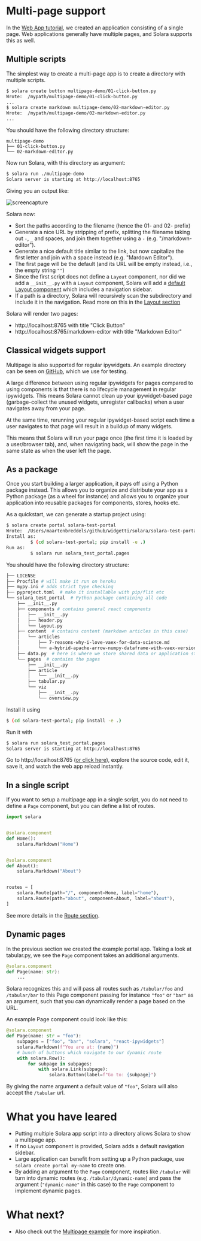 # Multi-page support

In the [Web App tutorial](/docs/tutorial/web-app), we created an application consisting of a single page. Web applications generally have multiple pages, and Solara supports this as well.


## Multiple scripts

The simplest way to create a multi-page app is to create a directory with multiple scripts.

```bash
$ solara create button multipage-demo/01-click-button.py
Wrote:  /mypath/multipage-demo/01-click-button.py
...
$ solara create markdown multipage-demo/02-markdown-editor.py
Wrote:  /mypath/multipage-demo/02-markdown-editor.py
...
```


You should have the following directory structure:

```
multipage-demo
├── 01-click-button.py
└── 02-markdown-editor.py
```

Now run Solara, with this directory as argument:

```bash
$ solara run ./multipage-demo
Solara server is starting at http://localhost:8765
```

Giving you an output like:

![screencapture](https://user-images.githubusercontent.com/1765949/214879312-19323de3-c4ce-4528-ac84-5aa0021ca5b4.gif)

Solara now:

   * Sort the paths according to the filename (hence the 01- and 02- prefix)
   * Generate a nice URL by stripping of prefix, splitting the filename taking out `-`, `_` and spaces, and join them together using a `-`  (e.g. "/markdown-editor").
   * Generate a nice default title similar to the link, but now capitalize the first letter and join with a space instead  (e.g. "Mardown Editor").
   * The first page will be the default (and its URL will be empty instead, i.e., the empty string `""`)
   * Since the first script does not define a `Layout` component, nor did we add a `__init__.py` with a `Layout` component, Solara will add a [default
     Layout component](/api/default_layout) which includes a navigation sidebar.
   * If a path is a directory, Solara will recursively scan the subdirectory and include it in the navigation. Read more on this in the [Layout section](layout)

Solara will render two pages:

   * http://localhost:8765 with title "Click Button"
   * http://localhost:8765/markdown-editor with title "Markdown Editor"



## Classical widgets support

Multipage is also supported for regular ipywidgets.  An example directory can be seen on [GitHub](https://github.com/widgetti/solara/tree/master/tests/unit/solara_test_apps/multipage),
which we use for testing.

A large difference between using regular ipywidgets for pages compared to using components is that there is no lifecycle
management in regular ipywidgets. This means Solara cannot clean up your ipywidget-based page (garbage-collect the unused widgets, unregister callbacks)
when a user navigates away from your page.

At the same time, rerunning your regular ipywidget-based script each time a user navigates to that page will result in a buildup of many widgets.

This means that Solara will run your page once (the first time it is loaded by a user/browser tab), and, when navigating back,
will show the page in the same state as when the user left the page.


## As a package

Once you start building a larger application, it pays off using a Python package instead. This allows you to organize and distribute your app as a Python package (as a wheel for instance) and allows you to organize your application
into reusable packages for components, stores, hooks etc.

As a quickstart, we can generate a startup project using:
```bash
$ solara create portal solara-test-portal
Wrote:  /Users/maartenbreddels/github/widgetti/solara/solara-test-portal
Install as:
         $ (cd solara-test-portal; pip install -e .)
Run as:
         $ solara run solara_test_portal.pages
```

You should have the following directory structure:
```bash
├── LICENSE
├── Procfile # will make it run on heroku
├── mypy.ini # adds strict type checking
├── pyproject.toml  # make it installable with pip/flit etc
└── solara_test_portal  # Python package containing all code
    ├── __init__.py
    ├── components # contains general react components
    │   ├── __init__.py
    │   ├── header.py
    │   └── layout.py
    ├── content  # contains content (markdown articles in this case)
    │   └── articles
    │       ├── 7-reasons-why-i-love-vaex-for-data-science.md
    │       └── a-hybrid-apache-arrow-numpy-dataframe-with-vaex-version-4.md
    ├── data.py  # here is where we store shared data or application state
    └── pages  # contains the pages
        ├── __init__.py
        ├── article
        │   └── __init__.py
        ├── tabular.py
        └── viz
            ├── __init__.py
            └── overview.py
```

Install it using
```bash
$ (cd solara-test-portal; pip install -e .)
```

Run it with
```bash
$ solara run solara_test_portal.pages
Solara server is starting at http://localhost:8765
```

Go to http://localhost:8765 ([or click here](http://localhost:8765)), explore the source code, edit it, save it, and watch the web app reload instantly.


## In a single script

If you want to setup a multipage app in a single script, you do not need to define a `Page` component, but you can define a list of routes.

```python
import solara


@solara.component
def Home():
    solara.Markdown("Home")


@solara.component
def About():
    solara.Markdown("About")


routes = [
    solara.Route(path="/", component=Home, label="home"),
    solara.Route(path="about", component=About, label="about"),
]
```

See more details in the [Route section](/docs/understanding/routing).

## Dynamic pages

In the previous section we created the example portal app. Taking a look at
tabular.py, we see the `Page` component takes an additional arguments.

```python
@solara.component
def Page(name: str):
    ...
```


Solara recognizes this and will pass all routes such as `/tabular/foo` and `/tabular/bar` to this Page component passing for instance `"foo"` or `"bar"` as an argument, such that you can dynamically render a page based on the URL.

An example Page component could look like this:

```python
@solara.component
def Page(name: str = "foo"):
    subpages = ["foo", "bar", "solara", "react-ipywidgets"]
    solara.Markdown(f"You are at: {name}")
    # bunch of buttons which navigate to our dynamic route
    with solara.Row():
        for subpage in subpages:
            with solara.Link(subpage):
                solara.Button(label=f"Go to: {subpage}")
```

By giving the name argument a default value of `"foo"`, Solara will also accept the `/tabular` url.

# What you have leared

  * Putting multiple Solara app script into a directory allows Solara to show a multipage app.
  * If no `Layout` component is provided, Solara adds a default navigation sidebar.
  * Large application can benefit from setting up a Python package, use `solara create portal my-name` to create one.
  * By adding an argument to the `Page` component, routes like `/tabular` will turn into dynamic routes (e.g. `/tabular/dynamic-name`) and pass the argument (`"dynamic-name"` in this case) to the `Page` component to implement dynamic pages.

# What next?

  * Also check out the [Multipage example](/apps/multipage) for more inspiration.
